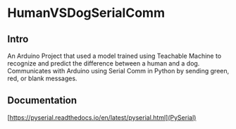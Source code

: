# HumanVSDogSerialComm

## Intro
An Arduino Project that used a model trained using Teachable Machine to recognize and predict the difference between a human and a dog. Communicates with Arduino using Serial Comm in Python by sending green, red, or blank messages.

## Documentation
[https://pyserial.readthedocs.io/en/latest/pyserial.html](PySerial)

